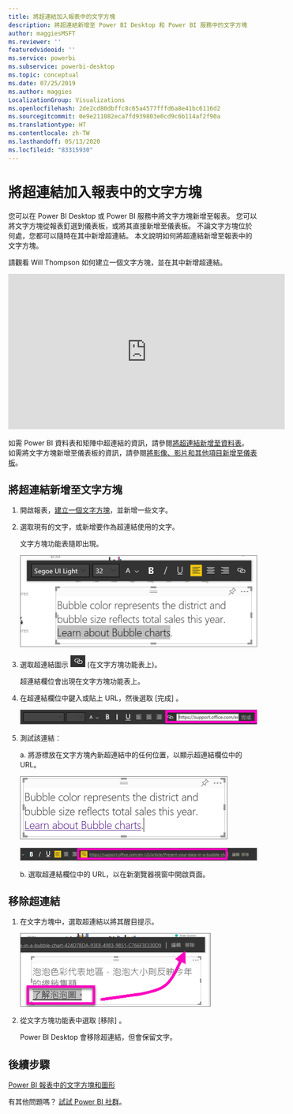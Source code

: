 ```yaml
---
title: 將超連結加入報表中的文字方塊
description: 將超連結新增至 Power BI Desktop 和 Power BI 服務中的文字方塊
author: maggiesMSFT
ms.reviewer: ''
featuredvideoid: ''
ms.service: powerbi
ms.subservice: powerbi-desktop
ms.topic: conceptual
ms.date: 07/25/2019
ms.author: maggies
LocalizationGroup: Visualizations
ms.openlocfilehash: 2de2cd80dbffc8c65a4577fffd6a8e41bc6116d2
ms.sourcegitcommit: 0e9e211082eca7fd939803e0cd9c6b114af2f90a
ms.translationtype: HT
ms.contentlocale: zh-TW
ms.lasthandoff: 05/13/2020
ms.locfileid: "83315930"
---
```

# <a name="add-a-hyperlink-to-a-text-box-in-a-report"></a>將超連結加入報表中的文字方塊
您可以在 Power BI Desktop 或 Power BI 服務中將文字方塊新增至報表。 您可以將文字方塊從報表釘選到儀表板，或將其直接新增至儀表板。 不論文字方塊位於何處，您都可以隨時在其中新增超連結。 本文說明如何將超連結新增至報表中的文字方塊。 


請觀看 Will Thompson 如何建立一個文字方塊，並在其中新增超連結。 

<iframe width="560" height="315" src="https://www.youtube.com/embed/_3q6VEBhGew#t=0m55s" frameborder="0" allowfullscreen></iframe>

如需 Power BI 資料表和矩陣中超連結的資訊，請參閱[將超連結新增至資料表](power-bi-hyperlinks-in-tables.md)。 如需將文字方塊新增至儀表板的資訊，請參閱[將影像、影片和其他項目新增至儀表板](service-dashboard-add-widget.md)。 

## <a name="to-add-a-hyperlink-to-a-text-box"></a>將超連結新增至文字方塊
1. 開啟報表，[建立一個文字方塊](power-bi-reports-add-text-and-shapes.md)，並新增一些文字。 
2. 選取現有的文字，或新增要作為超連結使用的文字。 

   文字方塊功能表隨即出現。
   
   ![選取文字方塊中的文字](media/service-add-hyperlink-to-text-box/power-bi-hyperlink-new.png)
3. 選取超連結圖示 ![超連結圖示](media/service-add-hyperlink-to-text-box/power-bi-hyperlink-icon.png) (在文字方塊功能表上)。

   超連結欄位會出現在文字方塊功能表上。

4. 在超連結欄位中鍵入或貼上 URL，然後選取 [完成]  。
   
   ![在超連結欄位中鍵入或貼上 URL](media/service-add-hyperlink-to-text-box/power-bi-add-link.png)
5. 測試該連結：  

   a. 將游標放在文字方塊內新超連結中的任何位置，以顯示超連結欄位中的 URL。  
     
      ![文字方塊中的超連結](media/service-add-hyperlink-to-text-box/power-bi-test-link.png)
   
      ![超連結欄位中的 URL](media/service-add-hyperlink-to-text-box/power-bi-hyperlink-edit.png)

   b. 選取超連結欄位中的 URL，以在新瀏覽器視窗中開啟頁面。

## <a name="to-remove-the-hyperlink"></a>移除超連結
1. 在文字方塊中，選取超連結以將其醒目提示。
   
     ![移除超連結](media/service-add-hyperlink-to-text-box/power-bi-hyperlink-remove.png)
2. 從文字方塊功能表中選取 [移除]  。 

   Power BI Desktop 會移除超連結，但會保留文字。

## <a name="next-steps"></a>後續步驟
[Power BI 報表中的文字方塊和圖形](power-bi-reports-add-text-and-shapes.md)

有其他問題嗎？ [試試 Power BI 社群](https://community.powerbi.com/)。


